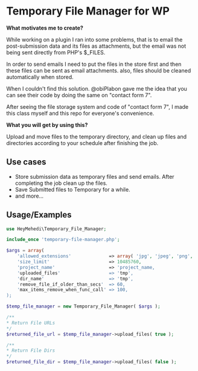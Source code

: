 
# Temporary File Manager for WP

**What motivates me to create?**

While working on a plugin I ran into some problems, that is to email the post-submission data and its files as attachments, but the email was not being sent directly from PHP's $_FILES.

In order to send emails I need to put the files in the store first and then these files can be sent as email attachments. also, files should be cleaned automatically when stored.

When I couldn't find this solution. @obiPlabon gave me the idea that you can see their code by doing the same on "contact form 7". 

After seeing the file storage system and code of "contact form 7", I made this class myself and this repo for everyone's convenience.




**What you will get by using this?**

Upload and move files to the temporary directory, and clean up files and directories according to your schedule after finishing the job.


## Use cases
* Store submission data as temporary files and send emails. After completing the job clean up the files.
* Save Submitted files to Temporary for a while. 
* and more...


## Usage/Examples

```php
use HeyMehedi\Temporary_File_Manager;

include_once 'temporary-file-manager.php';
```

```php
$args = array(
    'allowed_extensions'              => array( 'jpg', 'jpeg', 'png', 'gif', 'bmp', 'JPG', 'JPEG', 'PNG', 'BMP' ),
    'size_limit'                      => 10485760,
    'project_name'                    => 'project_name,
    'uploaded_files'                  => 'tmp',
    'dir_name'                        => 'tmp',
    'remove_file_if_older_than_secs'  => 60,
    'max_items_remove_when_func_call' => 100,
);
```

```php
$temp_file_manager = new Temporary_File_Manager( $args );
```

```php
/**
* Return File URLs
*/
$returned_file_url = $temp_file_manager->upload_files( true );
```

```php
/**
* Return File Dirs
*/
$returned_file_dir = $temp_file_manager->upload_files( false );
```

